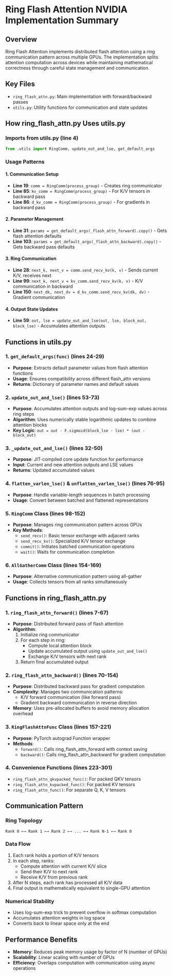 # Ring Flash Attention NVIDIA Implementation Summary

## Overview
Ring Flash Attention implements distributed flash attention using a ring communication pattern across multiple GPUs. The implementation splits attention computation across devices while maintaining mathematical correctness through careful state management and communication.

## Key Files
- `ring_flash_attn.py`: Main implementation with forward/backward passes
- `utils.py`: Utility functions for communication and state updates

## How ring_flash_attn.py Uses utils.py

### Imports from utils.py (line 4)
```python
from .utils import RingComm, update_out_and_lse, get_default_args
```

### Usage Patterns

#### 1. Communication Setup
- **Line 19**: `comm = RingComm(process_group)` - Creates ring communicator
- **Line 85**: `kv_comm = RingComm(process_group)` - For K/V tensors in backward pass
- **Line 86**: `d_kv_comm = RingComm(process_group)` - For gradients in backward pass

#### 2. Parameter Management
- **Line 31**: `params = get_default_args(_flash_attn_forward).copy()` - Gets flash attention defaults
- **Line 103**: `params = get_default_args(_flash_attn_backward).copy()` - Gets backward pass defaults

#### 3. Ring Communication
- **Line 28**: `next_k, next_v = comm.send_recv_kv(k, v)` - Sends current K/V, receives next
- **Line 99**: `next_k, next_v = kv_comm.send_recv_kv(k, v)` - K/V communication in backward
- **Line 150**: `next_dk, next_dv = d_kv_comm.send_recv_kv(dk, dv)` - Gradient communication

#### 4. Output State Updates
- **Line 59**: `out, lse = update_out_and_lse(out, lse, block_out, block_lse)` - Accumulates attention outputs

## Functions in utils.py

### 1. `get_default_args(func)` (lines 24-29)
- **Purpose**: Extracts default parameter values from flash attention functions
- **Usage**: Ensures compatibility across different flash_attn versions
- **Returns**: Dictionary of parameter names and default values

### 2. `update_out_and_lse()` (lines 53-73)
- **Purpose**: Accumulates attention outputs and log-sum-exp values across ring steps
- **Algorithm**: Uses numerically stable logarithmic updates to combine attention blocks
- **Key Logic**: `out = out - F.sigmoid(block_lse - lse) * (out - block_out)`

### 3. `_update_out_and_lse()` (lines 32-50)
- **Purpose**: JIT-compiled core update function for performance
- **Input**: Current and new attention outputs and LSE values
- **Returns**: Updated accumulated values

### 4. `flatten_varlen_lse()` & `unflatten_varlen_lse()` (lines 76-95)
- **Purpose**: Handle variable-length sequences in batch processing
- **Usage**: Convert between batched and flattened representations

### 5. `RingComm` Class (lines 98-152)
- **Purpose**: Manages ring communication pattern across GPUs
- **Key Methods**:
  - `send_recv()`: Basic tensor exchange with adjacent ranks
  - `send_recv_kv()`: Specialized K/V tensor exchange
  - `commit()`: Initiates batched communication operations
  - `wait()`: Waits for communication completion

### 6. `AllGatherComm` Class (lines 154-169)
- **Purpose**: Alternative communication pattern using all-gather
- **Usage**: Collects tensors from all ranks simultaneously

## Functions in ring_flash_attn.py

### 1. `ring_flash_attn_forward()` (lines 7-67)
- **Purpose**: Distributed forward pass of flash attention
- **Algorithm**:
  1. Initialize ring communicator
  2. For each step in ring:
     - Compute local attention block
     - Update accumulated output using `update_out_and_lse()`
     - Exchange K/V tensors with next rank
  3. Return final accumulated output

### 2. `ring_flash_attn_backward()` (lines 70-154)
- **Purpose**: Distributed backward pass for gradient computation
- **Complexity**: Manages two communication patterns:
  - K/V forward communication (like forward pass)
  - Gradient backward communication in reverse direction
- **Memory**: Uses pre-allocated buffers to avoid memory allocation overhead

### 3. `RingFlashAttnFunc` Class (lines 157-221)
- **Purpose**: PyTorch autograd Function wrapper
- **Methods**:
  - `forward()`: Calls ring_flash_attn_forward with context saving
  - `backward()`: Calls ring_flash_attn_backward for gradient computation

### 4. Convenience Functions (lines 223-301)
- `ring_flash_attn_qkvpacked_func()`: For packed QKV tensors
- `ring_flash_attn_kvpacked_func()`: For packed KV tensors  
- `ring_flash_attn_func()`: For separate Q, K, V tensors

## Communication Pattern

### Ring Topology
```
Rank 0 ←→ Rank 1 ←→ Rank 2 ←→ ... ←→ Rank N-1 ←→ Rank 0
```

### Data Flow
1. Each rank holds a portion of K/V tensors
2. In each step, ranks:
   - Compute attention with current K/V slice
   - Send their K/V to next rank
   - Receive K/V from previous rank
3. After N steps, each rank has processed all K/V data
4. Final output is mathematically equivalent to single-GPU attention

### Numerical Stability
- Uses log-sum-exp trick to prevent overflow in softmax computation
- Accumulates attention weights in log space
- Converts back to linear space only at the end

## Performance Benefits
- **Memory**: Reduces peak memory usage by factor of N (number of GPUs)
- **Scalability**: Linear scaling with number of GPUs
- **Efficiency**: Overlaps computation with communication using async operations